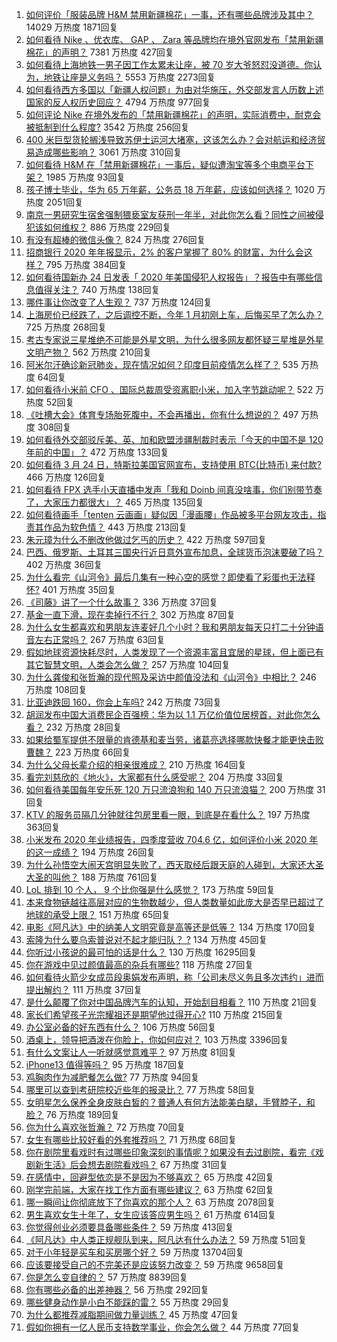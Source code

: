 1. [如何评价「服装品牌 H&M 禁用新疆棉花」一事，还有哪些品牌涉及其中？](https://www.zhihu.com/question/450970725) 14029 万热度 1871回复
1. [如何看待 Nike 、优衣库、 GAP 、 Zara 等品牌均在境外官网发布「禁用新疆棉花」的声明？](https://www.zhihu.com/question/451069593) 7381 万热度 427回复
1. [如何看待上海地铁一男子因工作太累未让座，被 70 岁大爷怒怼没道德。你认为，地铁让座是义务吗？](https://www.zhihu.com/question/450854258) 5553 万热度 2273回复
1. [如何看待西方多国以「新疆人权问题」为由对华施压，外交部发言人历数上述国家的反人权历史回应？](https://www.zhihu.com/question/450861330) 4794 万热度 977回复
1. [如何评论 Nike 在境外发布的「禁用新疆棉花」的声明，实际消费中，耐克会被抵制到什么程度?](https://www.zhihu.com/question/451104639) 3542 万热度 256回复
1. [400 米巨型货轮搁浅导致苏伊士运河大堵塞，这该怎么办？会对航运和经济贸易造成哪些影响？](https://www.zhihu.com/question/450974863) 3061 万热度 310回复
1. [如何看待 H&M 在「禁用新疆棉花」一事后，疑似遭淘宝等多个电商平台下架？](https://www.zhihu.com/question/451051189) 1985 万热度 93回复
1. [孩子博士毕业，华为 65 万年薪，公务员 18 万年薪，应该如何选择？](https://www.zhihu.com/question/444289082) 1020 万热度 2051回复
1. [南京一男研究生宿舍强制猥亵室友获刑一年半，对此你怎么看？同性之间被侵犯该如何维权？](https://www.zhihu.com/question/450711483) 886 万热度 229回复
1. [有没有超棒的微信头像？](https://www.zhihu.com/question/432712007) 824 万热度 276回复
1. [招商银行 2020 年年报显示，2% 的客户掌握了 80% 的财富，为什么会这样？](https://www.zhihu.com/question/450410880) 795 万热度 384回复
1. [如何看待国新办 24 日发表「 2020 年美国侵犯人权报告」？报告中有哪些信息值得关注？](https://www.zhihu.com/question/451020332) 740 万热度 138回复
1. [哪件事让你改变了人生观？](https://www.zhihu.com/question/450690102) 737 万热度 124回复
1. [上海房价已经跌了，之后调控不断，今年 1 月初刚上车，后悔买早了怎么办？](https://www.zhihu.com/question/448239294) 725 万热度 268回复
1. [考古专家说三星堆绝不可能是外星文明，为什么很多网友都怀疑三星堆是外星文明产物？](https://www.zhihu.com/question/450791660) 562 万热度 210回复
1. [阿米尔汗确诊新冠肺炎，现在情况如何？印度目前疫情怎么样了？](https://www.zhihu.com/question/451022079) 535 万热度 64回复
1. [如何看待小米前 CFO 、国际总裁周受资离职小米，加入字节跳动呢？](https://www.zhihu.com/question/451049379) 522 万热度 52回复
1. [《吐槽大会》体育专场胎死腹中，不会再播出，你有什么想说的？](https://www.zhihu.com/question/450982965) 497 万热度 308回复
1. [如何看待外交部驳斥美、英、加和欧盟涉疆制裁时表示「今天的中国不是 120 年前的中国」？](https://www.zhihu.com/question/450873534) 472 万热度 133回复
1. [如何看待 3 月 24 日，特斯拉美国官网宣布，支持使用 BTC(比特币) 来付款?](https://www.zhihu.com/question/451007508) 466 万热度 126回复
1. [如何看待 FPX 选手小天直播中发声「我和 Doinb 间真没啥事，你们别带节奏了，大家压力都很大」？](https://www.zhihu.com/question/450880486) 465 万热度 135回复
1. [如何看待画手「tenten 云画画」疑似因「漫画腰」作品被多平台网友攻击，指责其作品为软色情？](https://www.zhihu.com/question/450711324) 443 万热度 213回复
1. [朱元璋为什么不删改他做过乞丐的历史？](https://www.zhihu.com/question/319334362) 422 万热度 597回复
1. [巴西、俄罗斯、土耳其三国央行近日意外宣布加息，全球货币泡沫要破了吗？](https://www.zhihu.com/question/450441092) 402 万热度 36回复
1. [为什么看完《山河令》最后几集有一种心空的感觉？即使看了彩蛋也无法释怀?](https://www.zhihu.com/question/450959772) 401 万热度 35回复
1. [《司藤》讲了一个什么故事？](https://www.zhihu.com/question/448967132) 336 万热度 37回复
1. [基金一直下滑，现在卖掉行不行？](https://www.zhihu.com/question/448235022) 302 万热度 87回复
1. [为什么女生都喜欢和男朋友连麦好几个小时？我和男朋友每天只打二十分钟语音左右正常吗？](https://www.zhihu.com/question/446227698) 267 万热度 63回复
1. [假如地球资源快耗尽时，人类发现了一个资源丰富且宜居的星球，但上面已有其它智慧文明，人类会怎么做？](https://www.zhihu.com/question/450589063) 257 万热度 104回复
1. [为什么龚俊和张哲瀚的现代照及采访中颜值没法和《山河令》中相比？](https://www.zhihu.com/question/450590641) 246 万热度 108回复
1. [比亚迪跌回 160，你会上车吗?](https://www.zhihu.com/question/450156836) 242 万热度 73回复
1. [胡润发布中国大消费民企百强榜：华为以 1.1 万亿价值位居榜首，对此你怎么看？](https://www.zhihu.com/question/450830968) 232 万热度 28回复
1. [如果给蜀军提供不限量的肯德基和麦当劳，诸葛亮选择哪款快餐才能更快击败曹魏？](https://www.zhihu.com/question/381497547) 223 万热度 66回复
1. [为什么父母长辈介绍的相亲很难成？](https://www.zhihu.com/question/308180976) 210 万热度 164回复
1. [看完刘慈欣的《地火》，大家都有什么感受呢？](https://www.zhihu.com/question/449557621) 204 万热度 33回复
1. [如何看待美国每年安乐死 120 万只流浪狗和 140 万只流浪猫？](https://www.zhihu.com/question/322128000) 200 万热度 31回复
1. [KTV 的服务员隔几分钟就往包房里看一眼，到底是在看什么？](https://www.zhihu.com/question/22629932) 197 万热度 363回复
1. [小米发布 2020 年业绩报告，四季度营收 704.6 亿，如何评价小米 2020 年的这一成绩？](https://www.zhihu.com/question/451040200) 194 万热度 26回复
1. [为什么孙悟空大闹天宫明显失败了，西天取经后跟天庭的人碰到，大家还大圣大圣的叫他？](https://www.zhihu.com/question/356018121) 188 万热度 761回复
1. [LoL 排到 10 个人， 9 个比你强是什么感觉？](https://www.zhihu.com/question/444007696) 173 万热度 59回复
1. [本来食物链越往高层对应的生物数越少，但人类数量如此庞大是否早已超过了地球的承受上限？](https://www.zhihu.com/question/450506094) 151 万热度 65回复
1. [电影《阿凡达》中的纳美人文明究竟是高等还是低等？](https://www.zhihu.com/question/26947345) 134 万热度 170回复
1. [索隆为什么要乌索普说对不起才能归队？  ?](https://www.zhihu.com/question/38428562) 134 万热度 45回复
1. [你听过小孩说的最可怕的话是什么？](https://www.zhihu.com/question/268009004) 130 万热度 16295回复
1. [你在游戏中见过颜值最高的杂兵有哪些?](https://www.zhihu.com/question/449194855) 118 万热度 27回复
1. [如何看待火箭少女成员段奥娟发布声明，称「公司未尽义务且多次违约」进而提出解约？](https://www.zhihu.com/question/450712415) 111 万热度 37回复
1. [是什么颠覆了你对中国品牌汽车的认知，开始刮目相看？](https://www.zhihu.com/question/450821353) 110 万热度 21回复
1. [家长们希望孩子光宗耀祖还是期望他过得开心?](https://www.zhihu.com/question/442946114) 110 万热度 215回复
1. [办公室必备的好东西有什么？](https://www.zhihu.com/question/23827986) 106 万热度 56回复
1. [酒桌上，领导把酒泼在你脸上，你如何应对？](https://www.zhihu.com/question/438684200) 103 万热度 3396回复
1. [有什么文案让人一听就感觉意难平？](https://www.zhihu.com/question/441983902) 97 万热度 81回复
1. [iPhone13 值得等吗？](https://www.zhihu.com/question/445568012) 95 万热度 187回复
1. [鸡胸肉作为减肥餐怎么做?](https://www.zhihu.com/question/35751229) 77 万热度 94回复
1. [哪里可以查到考研院校近些年的报录比？](https://www.zhihu.com/question/367173234) 77 万热度 58回复
1. [女明星怎么保养全身皮肤白皙的？普通人有何方法能美白腿，手臂脖子，和脸？](https://www.zhihu.com/question/31707593) 76 万热度 189回复
1. [你为什么喜欢张哲瀚？](https://www.zhihu.com/question/283050583) 72 万热度 70回复
1. [女生有哪些比较好看的外套推荐吗？](https://www.zhihu.com/question/305801029) 71 万热度 68回复
1. [你在剧院里看戏时有过哪些印象深刻的事情呢？如果没有去过剧院，看完《戏剧新生活》后会想去剧院看戏吗？](https://www.zhihu.com/question/450642335) 67 万热度 31回复
1. [在感情中，回避型依恋是不是因为不够喜欢？](https://www.zhihu.com/question/450529691) 65 万热度 42回复
1. [刚学完前端，大家在找工作方面有哪些建议？](https://www.zhihu.com/question/439939403) 63 万热度 62回复
1. [哪一瞬间让你彻底放下了你喜欢的那个人？](https://www.zhihu.com/question/443510706) 63 万热度 2078回复
1. [男生喜欢女生十年了，女生应该答应男生吗？](https://www.zhihu.com/question/445941712) 61 万热度 614回复
1. [你觉得创业必须要具备哪些条件？](https://www.zhihu.com/question/445514247) 59 万热度 413回复
1. [《阿凡达》中人类正规舰队到来，阿凡达有什么办法？](https://www.zhihu.com/question/449702832) 59 万热度 51回复
1. [对于小年轻是买车和买房哪个好？](https://www.zhihu.com/question/299527591) 59 万热度 13704回复
1. [应该要接受自己的不完美还是应该努力改变？](https://www.zhihu.com/question/278953449) 59 万热度 9658回复
1. [你是怎么变自律的？](https://www.zhihu.com/question/284206141) 57 万热度 8839回复
1. [你有哪些必备的出差神器？](https://www.zhihu.com/question/20819866) 56 万热度 292回复
1. [哪些健身动作是小白不能踩的雷？](https://www.zhihu.com/question/450277073) 55 万热度 29回复
1. [为什么都推荐减脂期间做力量训练？](https://www.zhihu.com/question/449170229) 45 万热度 47回复
1. [假如你拥有一亿人民币支持数学事业，你会怎么做？](https://www.zhihu.com/question/446642886) 44 万热度 77回复